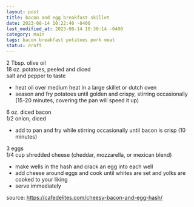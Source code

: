 ```yaml
---
layout: post
title: bacon and egg breakfast skillet
date: 2023-08-14 10:22:40 -0400
last_modified_at: 2023-08-14 10:30:14 -0400
category: main
tags: bacon breakfast potatoes pork meat
status: draft
---
```


2 Tbsp. olive oil  
18 oz. potatoes, peeled and diced  
salt and pepper to taste  
* heat oil over medium heat in a large skillet or dutch oven
* season and fry potatoes until golden and crispy, stirring occasionally (15-20
  minutes, covering the pan will speed it up)

6 oz. diced bacon  
1/2 onion, diced  
* add to pan and fry while stirring occasionally until bacon is crisp (10 minutes)

3 eggs  
1/4 cup shredded cheese (cheddar, mozzarella, or mexican blend)  
* make wells in the hash and crack an egg into each well
* add cheese around eggs and cook until whites are set and yolks are cooked to
  your liking
* serve immediately

source: <https://cafedelites.com/cheesy-bacon-and-egg-hash/>
